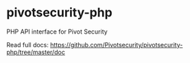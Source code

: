 # pivotsecurity-php
PHP API interface for Pivot Security

Read full docs: https://github.com/Pivotsecurity/pivotsecurity-php/tree/master/doc 